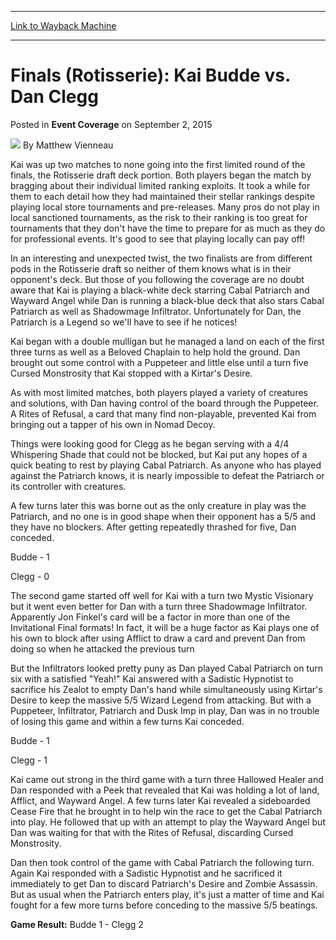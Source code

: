 
---
[Link to Wayback Machine](https://web.archive.org/web/20220702173530/https://magic.wizards.com/en/articles/archive/event-coverage/finals-rotisserie-kai-budde-vs-dan-clegg-2015-09-02)

[_metadata_:author]:- "Matthew Vienneau"
[_metadata_:description]:- "Kai was up two matches to none going into the first limited round of the finals, the Rotisserie draft deck portion. Both players began the match by bragging about their individual limited ranking exploits. It took a while for them to each detail how they had maintained their stellar rankings despite playing local store tournaments and pre-releases. Many pros do not play in"
[_metadata_:generator]:- "Drupal 7 (http://drupal.org)"
[_metadata_:node]:- "590591"
[_metadata_:publish_date]:- "2015-09-02"
[_metadata_:source]:- "div-main-content"
[_metadata_:title]:- "Finals (Rotisserie): Kai Budde vs. Dan Clegg"
[_metadata_:wayback_capture_timestamp]:- "2022-07-02 17:35:30"
[_metadata_:wayback_raw_url]:- "https://web.archive.org/web/20220702173530id_/https://magic.wizards.com/en/articles/archive/event-coverage/finals-rotisserie-kai-budde-vs-dan-clegg-2015-09-02"
[_metadata_:wayback_url]:- "https://magic.wizards.com/en/articles/archive/event-coverage/finals-rotisserie-kai-budde-vs-dan-clegg-2015-09-02"
---


Finals (Rotisserie): Kai Budde vs. Dan Clegg
============================================



 Posted in **Event Coverage**
 on September 2, 2015 






![](https://media.magic.wizards.com/styles/auth_small/public/generic-avatar-150_223.png)
By Matthew Vienneau











Kai was up two matches to none going into the first limited round of the finals, the Rotisserie draft deck portion. Both players began the match by bragging about their individual limited ranking exploits. It took a while for them to each detail how they had maintained their stellar rankings despite playing local store tournaments and pre-releases. Many pros do not play in local sanctioned tournaments, as the risk to their ranking is too great for tournaments that they don't have the time to prepare for as much as they do for professional events. It's good to see that playing locally can pay off!


In an interesting and unexpected twist, the two finalists are from different pods in the Rotisserie draft so neither of them knows what is in their opponent's deck. But those of you following the coverage are no doubt aware that Kai is playing a black-white deck starring Cabal Patriarch and Wayward Angel while Dan is running a black-blue deck that also stars Cabal Patriarch as well as Shadowmage Infiltrator. Unfortunately for Dan, the Patriarch is a Legend so we'll have to see if he notices!


Kai began with a double mulligan but he managed a land on each of the first three turns as well as a Beloved Chaplain to help hold the ground. Dan brought out some control with a Puppeteer and little else until a turn five Cursed Monstrosity that Kai stopped with a Kirtar's Desire.


As with most limited matches, both players played a variety of creatures and solutions, with Dan having control of the board through the Puppeteer. A Rites of Refusal, a card that many find non-playable, prevented Kai from bringing out a tapper of his own in Nomad Decoy.


Things were looking good for Clegg as he began serving with a 4/4 Whispering Shade that could not be blocked, but Kai put any hopes of a quick beating to rest by playing Cabal Patriarch. As anyone who has played against the Patriarch knows, it is nearly impossible to defeat the Patriarch or its controller with creatures.


A few turns later this was borne out as the only creature in play was the Patriarch, and no one is in good shape when their opponent has a 5/5 and they have no blockers. After getting repeatedly thrashed for five, Dan conceded.


Budde - 1  

Clegg - 0


The second game started off well for Kai with a turn two Mystic Visionary but it went even better for Dan with a turn three Shadowmage Infiltrator. Apparently Jon Finkel's card will be a factor in more than one of the Invitational Final formats! In fact, it will be a huge factor as Kai plays one of his own to block after using Afflict to draw a card and prevent Dan from doing so when he attacked the previous turn


But the Infiltrators looked pretty puny as Dan played Cabal Patriarch on turn six with a satisfied "Yeah!" Kai answered with a Sadistic Hypnotist to sacrifice his Zealot to empty Dan's hand while simultaneously using Kirtar's Desire to keep the massive 5/5 Wizard Legend from attacking. But with a Puppeteer, Infiltrator, Patriarch and Dusk Imp in play, Dan was in no trouble of losing this game and within a few turns Kai conceded.


Budde - 1  

Clegg - 1


Kai came out strong in the third game with a turn three Hallowed Healer and Dan responded with a Peek that revealed that Kai was holding a lot of land, Afflict, and Wayward Angel. A few turns later Kai revealed a sideboarded Cease Fire that he brought in to help win the race to get the Cabal Patriarch into play. He followed that up with an attempt to play the Wayward Angel but Dan was waiting for that with the Rites of Refusal, discarding Cursed Monstrosity.


Dan then took control of the game with Cabal Patriarch the following turn. Again Kai responded with a Sadistic Hypnotist and he sacrificed it immediately to get Dan to discard Patriarch's Desire and Zombie Assassin. But as usual when the Patriarch enters play, it's just a matter of time and Kai fought for a few more turns before conceding to the massive 5/5 beatings.


**Game Result:** Budde 1 - Clegg 2







